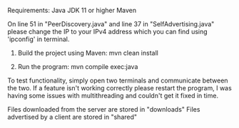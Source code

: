 
Requirements:
Java JDK 11 or higher
Maven

On line 51 in "PeerDiscovery.java" and line 37 in "SelfAdvertising.java" please change the IP to your IPv4 address which you can find using 'ipconfig' in terminal. 

1. Build the project using Maven: mvn clean install

2. Run the program: mvn compile exec:java


To test functionality, simply open two terminals and communicate between the two.
If a feature isn't working correctly please restart the program, I was having some issues with multithreading and couldn't get it fixed in time.

Files downloaded from the server are stored in "downloads"
Files advertised by a client are stored in "shared"

 
